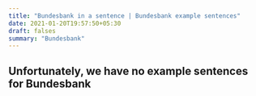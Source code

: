 ```yaml
---
title: "Bundesbank in a sentence | Bundesbank example sentences"
date: 2021-01-20T19:57:50+05:30
draft: falses
summary: "Bundesbank"
---
```

## Unfortunately, we have no example sentences for Bundesbank                 
